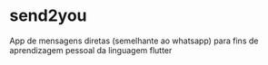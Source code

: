 # send2you
App de mensagens diretas (semelhante ao whatsapp) para fins de aprendizagem pessoal da linguagem flutter
